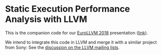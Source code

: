 # Static Execution Performance Analysis with LLVM

This is the companion code for our
[EuroLLVM 2018](https://llvm.org/devmtg/2018-04/) presentation
([link](https://llvm.org/devmtg/2018-04/talks.html#Lightning_17)).

We intend to integrate this code in LLVM and merge it with a similar project
from Sony: See the [discussion on the LLVM mailing lists](http://lists.llvm.org/pipermail/llvm-dev/2018-March/121490.html).
